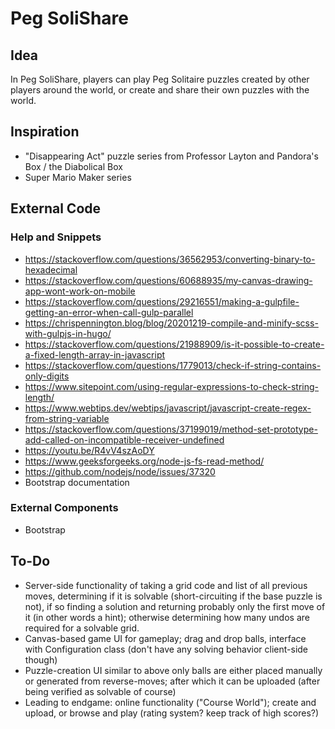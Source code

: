 # Peg SoliShare
## Idea
In Peg SoliShare, players can play Peg Solitaire puzzles created by other players around the world, or create and share their own puzzles with the world.
## Inspiration
- "Disappearing Act" puzzle series from Professor Layton and Pandora's Box / the Diabolical Box
- Super Mario Maker series
## External Code
### Help and Snippets
- https://stackoverflow.com/questions/36562953/converting-binary-to-hexadecimal
- https://stackoverflow.com/questions/60688935/my-canvas-drawing-app-wont-work-on-mobile
- https://stackoverflow.com/questions/29216551/making-a-gulpfile-getting-an-error-when-call-gulp-parallel
- https://chrispennington.blog/blog/20201219-compile-and-minify-scss-with-gulpjs-in-hugo/
- https://stackoverflow.com/questions/21988909/is-it-possible-to-create-a-fixed-length-array-in-javascript
- https://stackoverflow.com/questions/1779013/check-if-string-contains-only-digits
- https://www.sitepoint.com/using-regular-expressions-to-check-string-length/
- https://www.webtips.dev/webtips/javascript/javascript-create-regex-from-string-variable
- https://stackoverflow.com/questions/37199019/method-set-prototype-add-called-on-incompatible-receiver-undefined
- https://youtu.be/R4vV4szAoDY
- https://www.geeksforgeeks.org/node-js-fs-read-method/
- https://github.com/nodejs/node/issues/37320
- Bootstrap documentation
### External Components
- Bootstrap
## To-Do
- Server-side functionality of taking a grid code and list of all previous moves, determining if it is solvable (short-circuiting if the base puzzle is not), if so finding a solution and returning probably only the first move of it (in other words a hint); otherwise determining how many undos are required for a solvable grid.
- Canvas-based game UI for gameplay; drag and drop balls, interface with Configuration class (don't have any solving behavior client-side though)
- Puzzle-creation UI similar to above only balls are either placed manually or generated from reverse-moves; after which it can be uploaded (after being verified as solvable of course)
- Leading to endgame: online functionality ("Course World"); create and upload, or browse and play (rating system? keep track of high scores?) 